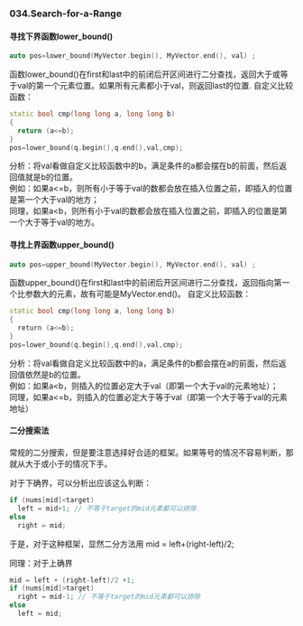 ### 034.Search-for-a-Range

#### 寻找下界函数lower_bound()	
```cpp
auto pos=lower_bound(MyVector.begin(), MyVector.end(), val) ;	
```
函数lower_bound()在first和last中的前闭后开区间进行二分查找，返回大于或等于val的第一个元素位置。如果所有元素都小于val，则返回last的位置. 
自定义比较函数：
```cpp
static bool cmp(long long a, long long b)  
{         
  return (a<=b);         
}    
pos=lower_bound(q.begin(),q.end(),val,cmp);
```
分析：将val看做自定义比较函数中的b，满足条件的a都会摆在b的前面，然后返回值就是b的位置。  
例如：如果a<=b，则所有小于等于val的数都会放在插入位置之前，即插入的位置是第一个大于val的地方；  
同理，如果a<b，则所有小于val的数都会放在插入位置之前，即插入的位置是第一个大于等于val的地方。

#### 寻找上界函数upper_bound()	
```cpp
auto pos=upper_bound(MyVector.begin(), MyVector.end(), val) ;	
```
函数upper_bound()在first和last中的前闭后开区间进行二分查找，返回指向第一个比参数大的元素，故有可能是MyVector.end()。
自定义比较函数：
```cpp
static bool cmp(long long a, long long b)  
{         
  return (a<=b);
}    
pos=lower_bound(q.begin(),q.end(),val,cmp);
```
分析：将val看做自定义比较函数中的a，满足条件的b都会摆在a的前面，然后返回值依然是b的位置。  
例如：如果a<b，则插入的位置必定大于val（即第一个大于val的元素地址）；  
同理，如果a<=b，则插入的位置必定大于等于val（即第一个大于等于val的元素地址）  

#### 二分搜索法    
常规的二分搜索，但是要注意选择好合适的框架。如果等号的情况不容易判断，那就从大于或小于的情况下手。

对于下确界，可以分析出应该这么判断： 
```cpp
if (nums[mid]<target)
  left = mid+1; // 不等于target的mid元素都可以排除
else
  right = mid;
```
于是，对于这种框架，显然二分方法用 mid = left+(right-left)/2;

同理：对于上确界    
```cpp
mid = left + (right-left)/2 +1;
if (nums[mid]>target)
  right = mid-1; // 不等于target的mid元素都可以排除
else
  left = mid;
```


